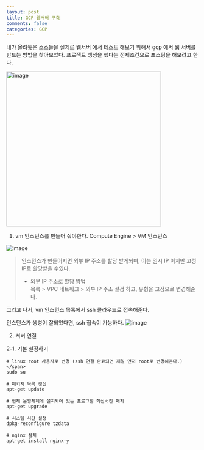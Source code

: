 ```yaml
---
layout: post
title: GCP 웹서버 구축
comments: false
categories: GCP
---
```


내가 올려놓은 소스들을 실제로 웹서버 에서 테스트 해보기 위해서 gcp 에서 웹 서버를 만드는 방법을 찾아보았다.
프로젝트 생성을 했다는 전제조건으로 포스팅을 해보려고 한다.

<img width="406" alt="image" src="https://user-images.githubusercontent.com/40929370/87937174-31c11580-cacf-11ea-8204-4802fcd87c9f.png">

1. vm 인스턴스를 만들어 줘야한다. Compute Engine > VM 인스턴스

![image](https://user-images.githubusercontent.com/40929370/88022201-d2fcaa00-cb69-11ea-8662-d862a615d3ac.png)

> 인스턴스가 만들어지면 외부 IP 주소를 할당 받게되며, 이는  임시 IP 이지만 고정 IP로 할당받을 수있다.<br/>
> * 외부 IP 주소로 할당 방법<br/>
> 목록 > VPC 네트워크 > 외부 IP 주소 설정 하고, 유형을 고정으로 변경해준다.

그리고 나서, vm 인스턴스 목록에서 ssh 클라우드로 접속해준다.

인스턴스가 생성이 잘되었다면, ssh 접속이 가능하다.
![image](https://user-images.githubusercontent.com/40929370/88068844-b2554400-cbab-11ea-83e6-3b9eeed71c37.png)


2. 서버 연결

2-1. 기본 설정하기
```
# linux root 사용자로 변경 (ssh 연결 완료되면 제일 먼저 root로 변경해준다.)</span>
sudo su 

# 패키지 목록 갱신
apt-get update

# 현재 운영체제에 설치되어 있는 프로그램 최신버전 패치
apt-get upgrade

# 시스템 시간 설정
dpkg-reconfigure tzdata

# nginx 설치
apt-get install nginx-y

```

